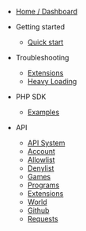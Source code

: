 - [Home / Dashboard](http://celltek.space)

- Getting started
  - [Quick start]()

- Troubleshooting
  - [Extensions](ts_extensions.md)
  - [Heavy Loading](ts_resolv.md)

- PHP SDK
  - [Examples](examples.md)

- API
  - [API System](api_system.md)
  - [Account](api_account.md)
  - [Allowlist](api_allowlist.md)
  - [Denylist](api_denylist.md)
  - [Games](api_game.md)
  - [Programs](api_program.md)
  - [Extensions](api_ext.md)
  - [World](api_world.md)
  - [Github](api_git.md)
  - [Requests](api_req.md)